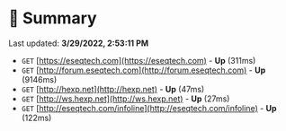 # 📖 Summary
Last updated: **3/29/2022, 2:53:11 PM**

- `GET` [https://eseqtech.com](https://eseqtech.com) - **Up** (311ms)
- `GET` [http://forum.eseqtech.com](http://forum.eseqtech.com) - **Up** (9146ms)
- `GET` [http://hexp.net](http://hexp.net) - **Up** (47ms)
- `GET` [http://ws.hexp.net](http://ws.hexp.net) - **Up** (27ms)
- `GET` [http://eseqtech.com/infoline](http://eseqtech.com/infoline) - **Up** (122ms)
